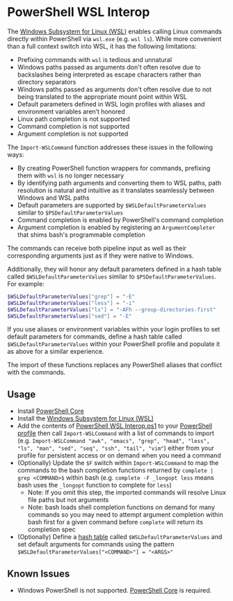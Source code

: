 # PowerShell WSL Interop

The [Windows Subsystem for Linux (WSL)](https://docs.microsoft.com/en-us/windows/wsl/about) enables calling Linux commands directly within PowerShell via `wsl.exe` (e.g. `wsl ls`). While more convenient than a full context switch into WSL, it has the following limitations:

* Prefixing commands with `wsl` is tedious and unnatural
* Windows paths passed as arguments don't often resolve due to backslashes being interpreted as escape characters rather than directory separators
* Windows paths passed as arguments don't often resolve due to not being translated to the appropriate mount point within WSL
* Default parameters defined in WSL login profiles with aliases and environment variables aren’t honored
* Linux path completion is not supported
* Command completion is not supported
* Argument completion is not supported

The `Import-WSLCommand` function addresses these issues in the following ways:

* By creating PowerShell function wrappers for commands, prefixing them with `wsl` is no longer necessary
* By identifying path arguments and converting them to WSL paths, path resolution is natural and intuitive as it translates seamlessly between Windows and WSL paths
* Default parameters are supported by `$WSLDefaultParameterValues` similar to `$PSDefaultParameterValues`
* Command completion is enabled by PowerShell's command completion
* Argument completion is enabled by registering an `ArgumentCompleter` that shims bash's programmable completion

The commands can receive both pipeline input as well as their corresponding arguments just as if they were native to Windows.

Additionally, they will honor any default parameters defined in a hash table called `$WSLDefaultParameterValues` similar to `$PSDefaultParameterValues`. For example:

```powershell
$WSLDefaultParameterValues["grep"] = "-E"
$WSLDefaultParameterValues["less"] = "-i"
$WSLDefaultParameterValues["ls"] = "-AFh --group-directories-first"
$WSLDefaultParameterValues["sed"] = "-E"
```

If you use aliases or environment variables within your login profiles to set default parameters for commands, define a hash table called `$WSLDefaultParameterValues` within
your PowerShell profile and populate it as above for a similar experience.

The import of these functions replaces any PowerShell aliases that conflict with the commands.

## Usage

* Install [PowerShell Core](https://github.com/powershell/powershell#get-powershell)
* Install the [Windows Subsystem for Linux (WSL)](https://docs.microsoft.com/en-us/windows/wsl/install-win10)
* Add the contents of [PowerShell WSL Interop.ps1](https://github.com/mikebattista/PowerShell-WSL-Interop/blob/master/PowerShell%20WSL%20Interop.ps1) to your [PowerShell profile](https://docs.microsoft.com/en-us/powershell/module/microsoft.powershell.core/about/about_profiles?view=powershell-6) then call `Import-WSLCommand` with a list of commands to import (e.g. `Import-WSLCommand "awk", "emacs", "grep", "head", "less", "ls", "man", "sed", "seq", "ssh", "tail", "vim"`) either from your profile for persistent access or on demand when you need a command
* (Optionally) Update the `$F` switch within `Import-WSLCommand` to map the commands to the bash completion functions returned by `complete | grep <COMMAND>$` within bash (e.g. `complete -F _longopt less` means bash uses the `_longopt` function to complete for `less`)
    * Note: If you omit this step, the imported commands will resolve Linux file paths but not arguments
    * Note: bash loads shell completion functions on demand for many commands so you may need to attempt argument completion within bash first for a given command before `complete` will return its completion spec
* (Optionally) Define a [hash table](https://docs.microsoft.com/en-us/powershell/module/microsoft.powershell.core/about/about_hash_tables?view=powershell-6#creating-hash-tables) called `$WSLDefaultParameterValues` and set default arguments for commands using the pattern `$WSLDefaultParameterValues["<COMMAND>"] = "<ARGS>"`

## Known Issues

* Windows PowerShell is not supported. [PowerShell Core](https://github.com/powershell/powershell#get-powershell) is required.